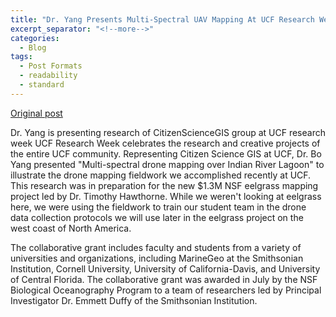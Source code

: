 ```yaml
---
title: "Dr. Yang Presents Multi-Spectral UAV Mapping At UCF Research Week Event"
excerpt_separator: "<!--more-->"
categories:
  - Blog
tags:
  - Post Formats
  - readability
  - standard
---
```

[Original post](https://www.citizensciencegis.org/blog/dr-yang-presented-the-multi-spectral-uav-mapping-in-ucf-research-week-event)

Dr. Yang is presenting research of CitizenScienceGIS group at UCF research week
UCF Research Week celebrates the research and creative projects of the entire UCF community. Representing Citizen Science GIS at UCF, Dr. Bo Yang presented "Multi-spectral drone mapping over Indian River Lagoon" to illustrate the drone mapping fieldwork we accomplished recently at UCF. This research was in preparation for the new $1.3M NSF eelgrass mapping project led by Dr. Timothy Hawthorne. While we weren't looking at eelgrass here, we were using the fieldwork to train our student team in the drone data collection protocols we will use later in the eelgrass project on the west coast of North America.

The collaborative grant includes faculty and students from a variety of universities and organizations, including MarineGeo at the Smithsonian Institution, Cornell University, University of California-Davis, and University of Central Florida. The collaborative grant was awarded in July by the NSF Biological Oceanography Program to a team of researchers led by Principal Investigator Dr. Emmett Duffy of the Smithsonian Institution.